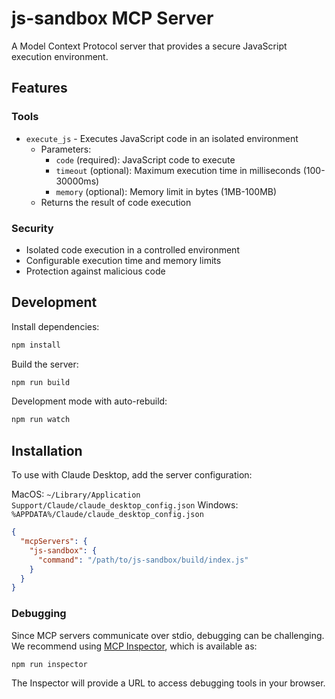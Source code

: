 # js-sandbox MCP Server

A Model Context Protocol server that provides a secure JavaScript execution environment.

## Features

### Tools
- `execute_js` - Executes JavaScript code in an isolated environment
  - Parameters:
    - `code` (required): JavaScript code to execute
    - `timeout` (optional): Maximum execution time in milliseconds (100-30000ms)
    - `memory` (optional): Memory limit in bytes (1MB-100MB)
  - Returns the result of code execution

### Security
- Isolated code execution in a controlled environment
- Configurable execution time and memory limits
- Protection against malicious code

## Development

Install dependencies:
```bash
npm install
```

Build the server:
```bash
npm run build
```

Development mode with auto-rebuild:
```bash
npm run watch
```

## Installation

To use with Claude Desktop, add the server configuration:

MacOS: `~/Library/Application Support/Claude/claude_desktop_config.json`
Windows: `%APPDATA%/Claude/claude_desktop_config.json`

```json
{
  "mcpServers": {
    "js-sandbox": {
      "command": "/path/to/js-sandbox/build/index.js"
    }
  }
}
```

### Debugging

Since MCP servers communicate over stdio, debugging can be challenging. We recommend using [MCP Inspector](https://github.com/modelcontextprotocol/inspector), which is available as:

```bash
npm run inspector
```

The Inspector will provide a URL to access debugging tools in your browser.
